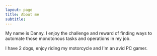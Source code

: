 ```yaml
---
layout: page
title: About me
subtitle: 
---
```


My name is Danny. I enjoy the challenge and reward of finding ways to automate those monotonous tasks and operations in my job. 

I have 2 dogs, enjoy riding my motorcycle and I'm an avid PC gamer.
